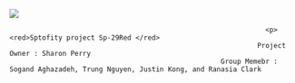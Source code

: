 ![](https://www.ajc.com/resizer/eXZVM5hz8HvYppr_U1R4c0YkcRU=/1200x630/cloudfront-us-east-1.images.arcpublishing.com/ajc/BVMLJOI6YMOI5V7AXOGVUKGS2A.png)

                                                                   <p><red>Sptofity project Sp-29Red </red>
                                                                 Project Owner : Sharon Perry
                                                        Group Memebr : Sogand Aghazadeh, Trung Nguyen, Justin Kong, and Ranasia Clark

